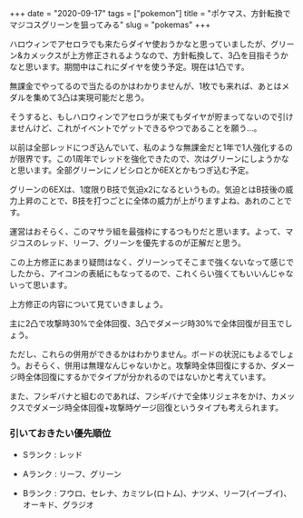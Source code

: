 +++
date = "2020-09-17"
tags = ["pokemon"]
title = "ポケマス、方針転換でマジコスグリーンを狙ってみる"
slug = "pokemas"
+++

ハロウィンでアセロラでも来たらダイヤ使おうかなと思っていましたが、グリーン&カメックスが上方修正されるようなので、方針転換して、3凸を目指そうかなと思います。期間中はこれにダイヤを使う予定。現在は1凸です。

無課金でやってるので当たるのかはわかりませんが、1枚でも来れば、あとはメダルを集めて3凸は実現可能だと思う。

そうすると、もしハロウィンでアセロラが来てもダイヤが貯まってないので引けませんけど、これがイベントでゲットできるやつであることを願う...。

以前は全部レッドにつぎ込んでいて、私のような無課金だと1年で1人強化するのが限界です。この1周年でレッドを強化できたので、次はグリーンにしようかなと思います。全部グリーンにノビシロとか6EXとかもつぎ込む予定。

グリーンの6EXは、1度限りB技で気迫x2になるというもの。気迫とはB技後の威力上昇のことで、B技を打つごとに全体の威力が上がりますよね、あれのことです。

運営はおそらく、このマサラ組を最強枠にするつもりだと思います。よって、マジコスのレッド、リーフ、グリーンを優先するのが正解だと思う。

この上方修正にあまり疑問はなく、グリーンってそこまで強くないなって感じでしたから、アイコンの表紙にもなってるので、これくらい強くてもいいんじゃないって思います。

上方修正の内容について見ていきましょう。

主に2凸で攻撃時30%で全体回復、3凸でダメージ時30%で全体回復が目玉でしょう。

ただし、これらの併用ができるかはわかりません。ボードの状況にもよるでしょう。おそらく、併用は無理なんじゃないかと。攻撃時全体回復にするか、ダメージ時全体回復にするかでタイプが分かれるのではないかと考えています。

また、フシギバナと組むのであれば、フシギバナで全体リジェネをかけ、カメックスでダメージ時全体回復+攻撃時ゲージ回復というタイプも考えられます。

### 引いておきたい優先順位

- Sランク : レッド

- Aランク : リーフ、グリーン

- Bランク : フウロ、セレナ、カミツレ(ロトム)、ナツメ、リーフ(イーブイ)、オーキド、グラジオ

